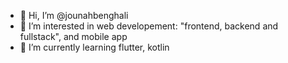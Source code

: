 - 👋 Hi, I’m @jounahbenghali
- 👀 I’m interested in web developement: "frontend, backend and fullstack", and mobile app
- 🌱 I’m currently learning flutter, kotlin


<!---
jounahbenghali/jounahbenghali is a ✨ special ✨ repository because its `README.md` (this file) appears on your GitHub profile.
You can click the Preview link to take a look at your changes.
--->
